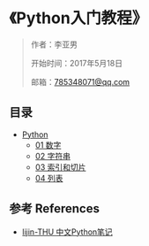 # 《Python入门教程》

> 作者：李亚男
>
> 开始时间：2017年5月18日
>
> 邮箱：785348071@qq.com

## 目录
- [Python](01-python)
   - [01 数字](01-python/01.01-numbers.md)
   - [02 字符串](01-python/01.02-string.md)
   - [03 索引和切片](01-python/01.03-index_slice.md)
   - [04 列表](01-python/01.04-list.md)

## 参考 References
- [lijin-THU 中文Python笔记](https://github.com/lijin-THU/notes-python)
